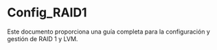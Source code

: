 # Config_RAID1
Este documento proporciona una guía completa para la configuración y gestión de RAID 1 y LVM.

